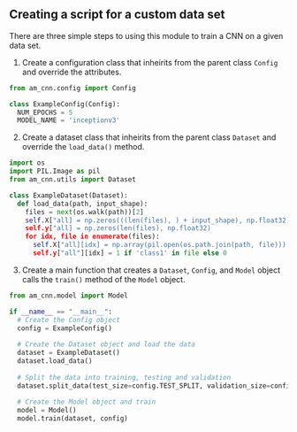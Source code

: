 ## Creating a script for a custom data set
There are three simple steps to using this module to train a CNN on a given data set. 

1. Create a configuration class that inheirits from the parent class ```Config``` and override the attributes.
```python
from am_cnn.config import Config

class ExampleConfig(Config):
  NUM_EPOCHS = 5
  MODEL_NAME = 'inceptionv3'

```

2. Create a dataset class that inheirits from the parent class ```Dataset``` and override the ```load_data()``` method.
```python
import os
import PIL.Image as pil
from am_cnn.utils import Dataset

class ExampleDataset(Dataset):
  def load_data(path, input_shape):
    files = next(os.walk(path))[2]
    self.X["all] = np.zeros(((len(files), ) + input_shape), np.float32)
    self.y["all] = np.zeros(len(files), np.float32)
    for idx, file in enumerate(files):
      self.X["all][idx] = np.array(pil.open(os.path.join(path, file)))
      self.y["all"][idx] = 1 if 'class1' in file else 0
```

3. Create a main function that creates a ```Dataset```, ```Config```, and ```Model``` object calls the ```train()``` method of the ```Model``` object.

```python
from am_cnn.model import Model

if __name__ == "__main__":
  # Create the Config object
  config = ExampleConfig()
  
  # Create the Dataset object and load the data
  dataset = ExampleDataset()
  dataset.load_data()
  
  # Split the data into training, testing and validation
  dataset.split_data(test_size=config.TEST_SPLIT, validation_size=config.VAL_SPLIT)
  
  # Create the Model object and train
  model = Model()
  model.train(dataset, config)
  
```
